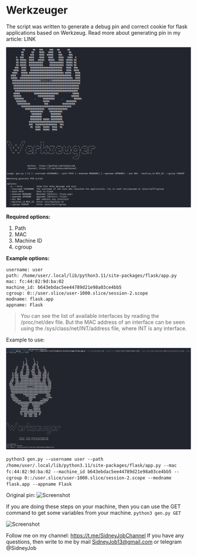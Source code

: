 # Werkzeuger

The script was written to generate a debug pin and correct cookie for flask applications based on Werkzeug. 
Read more about generating pin in my article: LINK

![Screenshot](https://github.com/SidneyJob/Generate-flask-pin/blob/main/img/help.png)

**Required options:**
1) Path
2) MAC 
3) Machine ID 
4) cgroup


**Example options:**
```
username: user
path: /home/user/.local/lib/python3.11/site-packages/flask/app.py
mac: fc:44:82:9d:ba:02
machine_id: b643ebdac5ee44789d21e98a03ce4bb5
cgroup: 0::/user.slice/user-1000.slice/session-2.scope
modname: flask.app
appname: Flask
```

> You can see the list of available interfaces by reading the /proc/net/dev file. But the MAC address of an interface can be seen using the /sys/class/net/INT/address file, where INT is any interface.



Example to use:

![Screenshot](https://github.com/SidneyJob/Generate-flask-pin/blob/main/img/gen.png)

```python3 gen.py --username user --path /home/user/.local/lib/python3.11/site-packages/flask/app.py --mac fc:44:82:9d:ba:02 --machine_id b643ebdac5ee44789d21e98a03ce4bb5 --cgroup 0::/user.slice/user-1000.slice/session-2.scope --modname flask.app --appname Flask```

Original pin:
![Screenshot](https://github.com/SidneyJob/Generate-flask-pin/blob/main/img/origin.png)



If you are doing these steps on your machine, then you can use the GET command to get some variables from your machine.
```python3 gen.py GET```

![Screenshot](https://github.com/SidneyJob/Generate-flask-pin/blob/main/img/get.png)


Follow me on my channel: https://t.me/SidneyJobChannel
If you have any questions, then write to me by mail SidneyJob13@gmail.com or telegram @SidneyJob